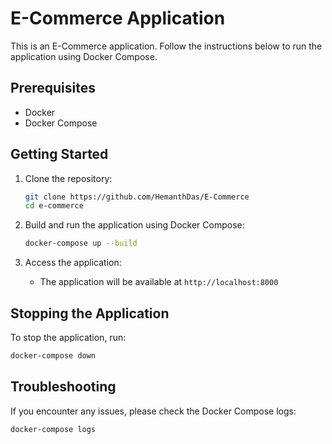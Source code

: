# E-Commerce Application

This is an E-Commerce application. Follow the instructions below to run the application using Docker Compose.

## Prerequisites

- Docker
- Docker Compose

## Getting Started

1. Clone the repository:

   ```sh
   git clone https://github.com/HemanthDas/E-Commerce
   cd e-commerce
   ```

2. Build and run the application using Docker Compose:

   ```sh
   docker-compose up --build
   ```

3. Access the application:
   - The application will be available at `http://localhost:8000`

## Stopping the Application

To stop the application, run:

```sh
docker-compose down
```

## Troubleshooting

If you encounter any issues, please check the Docker Compose logs:

```sh
docker-compose logs
```
